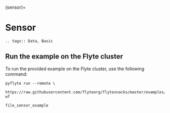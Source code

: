 (sensor)=

# Sensor

```{eval-rst}
.. tags:: Data, Basic
```

## Run the example on the Flyte cluster

To run the provided example on the Flyte cluster, use the following command:

```
pyflyte run --remote \
  https://raw.githubusercontent.com/flyteorg/flytesnacks/master/examples/sensor/sensor/file_sensor_example.py wf
```

```{auto-examples-toc}
file_sensor_example
```
